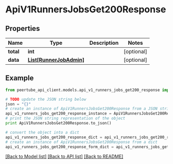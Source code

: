 # ApiV1RunnersJobsGet200Response


## Properties
Name | Type | Description | Notes
------------ | ------------- | ------------- | -------------
**total** | **int** |  | [optional] 
**data** | [**List[RunnerJobAdmin]**](RunnerJobAdmin.md) |  | [optional] 

## Example

```python
from peertube_api_client.models.api_v1_runners_jobs_get200_response import ApiV1RunnersJobsGet200Response

# TODO update the JSON string below
json = "{}"
# create an instance of ApiV1RunnersJobsGet200Response from a JSON string
api_v1_runners_jobs_get200_response_instance = ApiV1RunnersJobsGet200Response.from_json(json)
# print the JSON string representation of the object
print ApiV1RunnersJobsGet200Response.to_json()

# convert the object into a dict
api_v1_runners_jobs_get200_response_dict = api_v1_runners_jobs_get200_response_instance.to_dict()
# create an instance of ApiV1RunnersJobsGet200Response from a dict
api_v1_runners_jobs_get200_response_form_dict = api_v1_runners_jobs_get200_response.from_dict(api_v1_runners_jobs_get200_response_dict)
```
[[Back to Model list]](../README.md#documentation-for-models) [[Back to API list]](../README.md#documentation-for-api-endpoints) [[Back to README]](../README.md)


